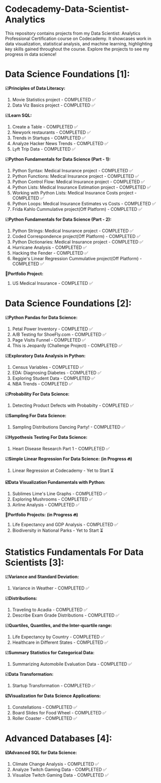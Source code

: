 # Codecademy-Data-Scientist-Analytics
This repository contains projects from my Data Scientist: Analytics Professional Certification course on Codecademy. It showcases work in data visualization, statistical analysis, and machine learning, highlighting key skills gained throughout the course. Explore the projects to see my progress in data science!


Data Science Foundations [1]:
=============================

☑️**Principles of Data Literacy:**

1. Movie Statistics project - COMPLETED ✅
2. Data Viz Basics project - COMPLETED ✅ 

☑️**Learn SQL:**

1. Create a Table - COMPLETED ✅
2. Newyork restaurants - COMPLETED ✅
3. Trends in Startups - COMPLETED ✅
4. Analyze Hacker News Trends - COMPLETED ✅
5. Lyft Trip Data - COMPLETED ✅

☑️**Python Fundamentals for Data Science (Part - 1):**

1. Python Syntax: Medical Insurance project - COMPLETED ✅
2. Python Functions: Medical Insurance project - COMPLETED ✅
3. Python Control Flow: Medical Insurance project - COMPLETED ✅
4. Python Lists: Medical Insurance Estimation project - COMPLETED ✅
5. Working with Python Lists: Medical Insurance Costs project - COMPLETED ✅
6. Python Loops: Medical Insurance Estimates vs Costs - COMPLETED ✅
7. Frida Kahlo Cummulative project(Off Platform) - COMPLETED ✅ 

☑️**Python Fundamentals for Data Science (Part - 2):**

1. Python Strings: Medical Insurance project - COMPLETED ✅
2. Coded Correspondence project(Off Platform) - COMPLETED ✅
3. Python Dictionaries: Medical Insurance project - COMPLETED ✅
4. Hurricane Analysis - COMPLETED ✅
5. Hacking the Fender - COMPLETED ✅
6. Reggie's Linear Regression Cummulative project(Off Platform) - COMPLETED ✅

🚀**Portfolio Project:**

1. US Medical Insurance - COMPLETED ✅



Data Science Foundations [2]:
=============================

☑️**Python Pandas for Data Science:**

1. Petal Power Inventory - COMPLETED ✅
2. A/B Testing for ShoeFly.com - COMPLETED ✅
3. Page Visits Funnel - COMPLETED ✅
4. This is Jeopardy (Challenge Project) - COMPLETED ✅

☑️**Exploratory Data Analysis in Python:**

1. Census Variables - COMPLETED ✅
2. EDA: Diagnosing Diabetes - COMPLETED ✅
3. Exploring Student Data - COMPLETED ✅
4. NBA Trends - COMPLETED ✅

☑️**Probability For Data Science:**

1. Detecting Product Defects with Probabilty - COMPLETED ✅

☑️**Sampling For Data Science:**

1. Sampling Distributions Dancing Party! - COMPLETED ✅

☑️**Hypothesis Testing For Data Science:**

1. Heart Disease Research Part 1 - COMPLETED ✅

☑️**Simple Linear Regression For Data Science:** **(in Progress 🔥)**

1. Linear Regression at Codecademy - Yet to Start ⏳
   


**☑️Data Visualization Fundamentals with Python:**

1. Sublimes Lime's Line Graphs - COMPLETED ✅
2. Exploring Mushrooms - COMPLETED ✅
3. Airline Analysis - COMPLETED ✅


🚀**Portfolio Projects:** **(in Progress 🔥)**

1. Life Expectancy and GDP Analysis - COMPLETED ✅
2. Biodiversity in National Parks - Yet to Start ⏳
   


Statistics Fundamentals For Data Scientists [3]:
=================================================

☑️**Variance and Standard Deviation:**

1. Variance in Weather - COMPLETED ✅


☑️**Distributions:**

1. Traveling to Acadia - COMPLETED ✅
2. Describe Exam Grade Distributions - COMPLETED ✅


☑️**Quartiles, Quantiles, and the Inter-quartile range:**

1. Life Expectancy by Country - COMPLETED ✅
2. Healthcare in Different States - COMPLETED ✅


☑️**Summary Statistics for Categorical Data:**

1. Summarizing Automobile Evaluation Data - COMPLETED ✅


☑️**Data Transformation:**

1. Startup Transformation - COMPLETED ✅


**☑️Visualization for Data Science Applications:**

1. Constellations - COMPLETED ✅
2. Board Slides for Food Wheel - COMPLETED ✅
3. Roller Coaster - COMPLETED ✅

   

Advanced Databases [4]:
========================

**☑️Advanced SQL for Data Science:**

1. Climate Change Analysis - COMPLETED ✅
2. Analyze Twitch Gaming Data - COMPLETED ✅
3. Visualize Twitch Gaming Data - COMPLETED ✅


